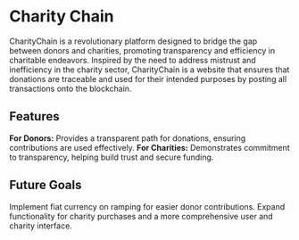# Charity Chain
CharityChain is a revolutionary platform designed to bridge the gap between donors and charities, promoting transparency and efficiency in charitable endeavors. Inspired by the need to address mistrust and inefficiency in the charity sector, CharityChain is a website that ensures that donations are traceable and used for their intended purposes by posting all transactions onto the blockchain.

## Features
**For Donors:** Provides a transparent path for donations, ensuring contributions are used effectively.
**For Charities:** Demonstrates commitment to transparency, helping build trust and secure funding.

## Future Goals
Implement fiat currency on ramping for easier donor contributions.
Expand functionality for charity purchases and a more comprehensive user and charity interface.
